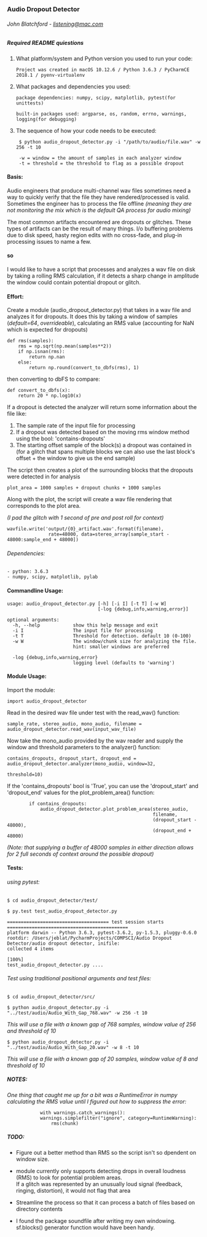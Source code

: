 ### Audio Dropout Detector 
###### John Blatchford - listening@mac.com

##### Required README quiestions
1. What platform/system and Python version you used to run your code:

    `Project was created in macOS 10.12.6 / Python 3.6.3 / PyCharmCE 2018.1 / pyenv-virtualenv`

2. What packages and dependencies you used:

    `package dependencies: numpy, scipy, matplotlib, pytest(for unittests)`

    `built-in packages used: argparse, os, random, errno, warnings, logging(for debugging)`

3. The sequence of how your code needs to be executed:

        $ python audio_dropout_detector.py -i "/path/to/audio/file.wav" -w 256 -t 10

        -w = window = the amount of samples in each analyzer window
        -t = threshold = the threshold to flag as a possible dropout

#### Basis:
Audio engineers that produce multi-channel wav files sometimes need a way to quickly verify that the file they have 
rendered/processed is valid. Sometimes the engineer has to process the file offline 
_(meaning they are not monitoring the mix which is the default QA process for audio mixing)_

The most common artifacts encountered are dropouts or glitches. These types of artifacts can be the result of many things.
I/o buffering problems due to disk speed, hasty region edits with no cross-fade, and plug-in processing issues to name a few.   

#### so

I would like to have a script that processes and analyzes a wav file on disk by taking a rolling RMS calculation, 
if it detects a sharp change in amplitude the window could contain potential dropout or glitch.



#### Effort: 
Create a module (audio_dropout_detector.py) that takes in a wav file and analyzes it for dropouts. 
It does this by taking a window of samples (_default=64_, _overrideable_), calculating an RMS value 
(accounting for NaN which is expected for dropouts)

    def rms(samples):
        rms = np.sqrt(np.mean(samples**2))
        if np.isnan(rms):
            return np.nan
        else:
            return np.round(convert_to_dbfs(rms), 1)  

then converting to dbFS to compare:    

    def convert_to_dbfs(x):
        return 20 * np.log10(x)
If a dropout is detected the analyzer will return some information about the file like:
1. The sample rate of the input file for processing
2. If a dropout was detected based on the moving rms window method using the bool: 'contains-dropouts'
3. The starting offset sample of the block(s) a dropout was contained in 
   (for a glitch that spans multiple blocks we can also use the last block's offset + the window to give us the end sample)

The script then creates a plot of the surrounding blocks that the dropouts were detected in for analysis
  
    plot_area = 1000 samples + dropout chunks + 1000 samples 

Along with the plot, the script will create a wav file rendering that corresponds to the plot area.

_(I pad the glitch with 1 second of pre and post roll for context)_

    wavfile.write('output/{0}_artifact.wav'.format(filename), 
                   rate=48000, data=stereo_array[sample_start - 48000:sample_end + 48000])
###### Dependencies:
    - python: 3.6.3
    - numpy, scipy, matplotlib, pylab

#### Commandline Usage:
    usage: audio_dropout_detector.py [-h] [-i I] [-t T] [-w W]
                                     [-log {debug,info,warning,error}]
    
    optional arguments:
      -h, --help            show this help message and exit
      -i I                  The input file for processing
      -t T                  Threshold for detection. default 10 (0-100)
      -w W                  The window/chunk size for analyzing the file. 
                            hint: smaller windows are preferred
                            
      -log {debug,info,warning,error}
                            logging level (defaults to 'warning')

#### Module Usage:
Import the module:

    import audio_dropout_detector
Read in the desired wav file under test with the read_wav() function:    

    sample_rate, stereo_audio, mono_audio, filename = audio_dropout_detector.read_wav(input_wav_file)
Now take the mono_audio provided by the wav reader and supply the 
window and threshold parameters to the analyzer() function:

    contains_dropouts, dropout_start, dropout_end = audio_dropout_detector.analyzer(mono_audio, window=32,
                                                                                             threshold=10)
If the 'contains_dropouts' bool is 'True', 
you can use the 'dropout_start' and 'dropout_end' values for the plot_problem_area() function:

            if contains_dropouts:
                audio_dropout_detector.plot_problem_area(stereo_audio, 
                                                         filename, 
                                                         (dropout_start - 48000), 
                                                         (dropout_end + 48000)
_(Note: that supplying a buffer of 48000 samples in either direction allows for 2 full seconds of context around the possible dropout)_
#### Tests:
###### using pytest: 
    
    $ cd audio_dropout_detector/test/
    
    $ py.test test_audio_dropout_detector.py
    
    ===================================== test session starts ============================================
    platform darwin -- Python 3.6.3, pytest-3.6.2, py-1.5.3, pluggy-0.6.0
    rootdir: /Users/jeblat/PycharmProjects/COMPSCI/Audio Dropout Detector/audio dropout detector, inifile:
    collected 4 items                                                                               
                                                                                                    [100%]
    test_audio_dropout_detector.py ....
    
###### Test using traditional positional arguments and test files:
    
    $ cd audio_dropout_detector/src/
    
    $ python audio_dropout_detector.py -i "../test/audio/Audio_With_Gap_768.wav" -w 256 -t 10
_This will use a file with a known gap of 768 samples, window value of 256 and threshold of 10_

    $ python audio_dropout_detector.py -i "../test/audio/Audio_With_Gap_20.wav" -w 8 -t 10
_This will use a file with a known gap of 20 samples, window value of 8 and threshold of 10_

    
##### NOTES:
_One thing that caught me up for a bit was a RuntimeError in numpy calculating the RMS value until I figured out how
to suppress the error:_
                
                with warnings.catch_warnings():
                warnings.simplefilter("ignore", category=RuntimeWarning):
                    rms(chunk)


##### TODO:
- Figure out a better method than RMS so the script isn't so dpendent on window size.

- module currently only supports detecting drops in overall loudness (RMS) to look for potential problem areas.  
If a glitch was represented by an unusually loud signal (feedback, ringing, distortion), it would not flag that area
  
- Streamline the process so that it can process a batch of files based on directory contents

- I found the package soundfile after writing my own windowing.  sf.blocks() generator function would have been handy.
